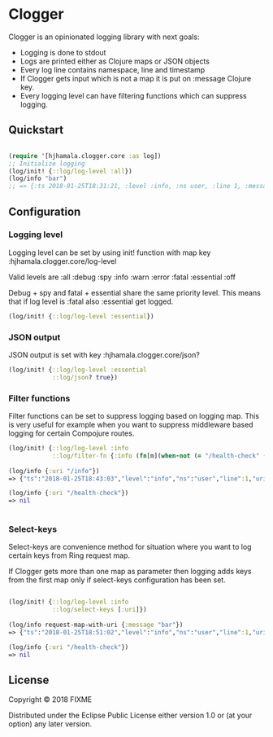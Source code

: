 # Clogger

Clogger is an opinionated logging library with next goals:
* Logging is done to stdout
* Logs are printed either as Clojure maps or JSON objects
* Every log line contains namespace, line and timestamp
* If Clogger gets input which is not a map it is put on :message Clojure key.
* Every logging level can have filtering functions which can suppress logging.  

## Quickstart

```clj

(require '[hjhamala.clogger.core :as log])
;; Initialize logging
(log/init! {::log/log-level :all})
(log/info "bar")
;; => {:ts 2018-01-25T18:31:21, :level :info, :ns user, :line 1, :message bar}
```

## Configuration

### Logging level
Logging level can be set by using init! function with map key :hjhamala.clogger.core/log-level

Valid levels are :all :debug :spy :info :warn :error :fatal :essential :off

Debug + spy and fatal + essential share the same priority level. This means that if log level is :fatal also :essential
get logged.

```clj
(log/init! {::log/log-level :essential})
```

### JSON output

JSON output is set with key :hjhamala.clogger.core/json?

```clj
(log/init! {::log/log-level :essential
            ::log/json? true})
```

### Filter functions
Filter functions can be set to suppress logging based on logging map. This is very
useful for example when you want to suppress middleware based logging for certain Compojure routes.

```clj
(log/init! {::log/log-level :info
            ::log/filter-fn {:info (fn[m](when-not (= "/health-check" (:uri m)) true))}})
            
(log/info {:uri "/info"})
=> {"ts":"2018-01-25T18:43:03","level":"info","ns":"user","line":1,"uri":"/info"}  

(log/info {:uri "/health-check"})
=> nil
          
```
### Select-keys

Select-keys are convenience method for situation where you want to log certain keys from Ring request map.

If Clogger gets more than one map as parameter then logging adds keys from the first map only if select-keys configuration
has been set.

```clj

(log/init! {::log/log-level :info
            ::log/select-keys [:uri]})
            
(log/info request-map-with-uri {:message "bar"})
=> {"ts":"2018-01-25T18:51:02","level":"info","ns":"user","line":1,"uri":"/v1/api","message":"bar"}

(log/info {:uri "/health-check"})
=> nil
```

## License

Copyright © 2018 FIXME

Distributed under the Eclipse Public License either version 1.0 or (at
your option) any later version.
